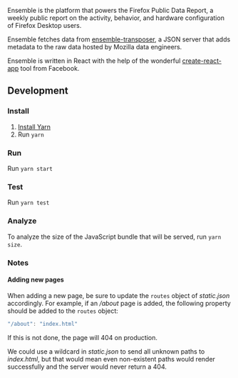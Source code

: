 Ensemble is the platform that powers the Firefox Public Data Report, a weekly
public report on the activity, behavior, and hardware configuration of Firefox
Desktop users.

Ensemble fetches data from
[ensemble-transposer](https://github.com/mozilla/ensemble-transposer), a JSON
server that adds metadata to the raw data hosted by Mozilla data engineers.

Ensemble is written in React with the help of the wonderful
[create-react-app](https://github.com/facebook/create-react-app) tool from
Facebook.

## Development

### Install

1. [Install Yarn](https://yarnpkg.com/lang/en/docs/install/)
2. Run `yarn`

### Run

Run `yarn start`

### Test

Run `yarn test`

### Analyze

To analyze the size of the JavaScript bundle that will be served, run `yarn
size`.

### Notes

#### Adding new pages

When adding a new page, be sure to update the `routes` object of *static.json*
accordingly. For example, if an */about* page is added, the following property
should be added to the `routes` object:

```javascript
"/about": "index.html"
```

If this is not done, the page will 404 on production.

We could use a wildcard in *static.json* to send all unknown paths to
*index.html*, but that would mean even non-existent paths would render
successfully and the server would never return a 404.